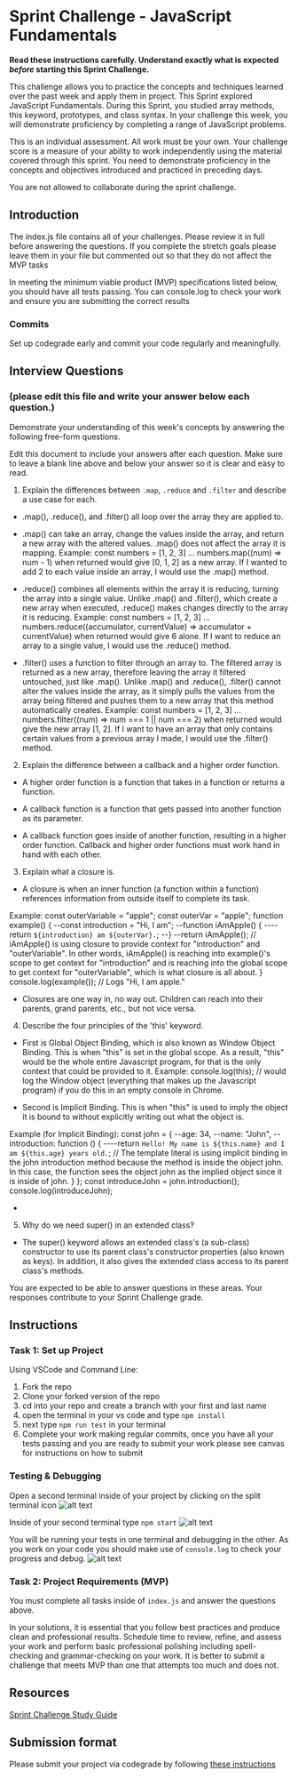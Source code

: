 # Sprint Challenge - JavaScript Fundamentals

**Read these instructions carefully. Understand exactly what is expected _before_ starting this Sprint Challenge.**

This challenge allows you to practice the concepts and techniques learned over the past week and apply them in project. This Sprint explored JavaScript Fundamentals. During this Sprint, you studied array methods, this keyword, prototypes, and class syntax. In your challenge this week, you will demonstrate proficiency by completing a range of JavaScript problems.

This is an individual assessment. All work must be your own. Your challenge score is a measure of your ability to work independently using the material covered through this sprint. You need to demonstrate proficiency in the concepts and objectives introduced and practiced in preceding days.

You are not allowed to collaborate during the sprint challenge.

## Introduction

The index.js file contains all of your challenges. Please review it in full before answering the questions. If you complete the stretch goals please leave them in your file but commented out so that they do not affect the MVP tasks

In meeting the minimum viable product (MVP) specifications listed below, you should have all tests passing. You can console.log to check your work and ensure you are submitting the correct results

### Commits

Set up codegrade early and commit your code regularly and meaningfully.

## Interview Questions

### (please edit this file and write your answer below each question.)

Demonstrate your understanding of this week's concepts by answering the following free-form questions.

Edit this document to include your answers after each question. Make sure to leave a blank line above and below your answer so it is clear and easy to read.

1. Explain the differences between `.map`, `.reduce` and `.filter` and describe a use case for each.

- .map(), .reduce(), and .filter() all loop over the array they are applied to.

- .map() can take an array, change the values inside the array, and return a new array with the altered values. .map() does not affect the array it is mapping. Example: const numbers = [1, 2, 3] ... numbers.map((num) => num - 1) when returned would give [0, 1, 2] as a new array. If I wanted to add 2 to each value inside an array, I would use the .map() method.

- .reduce() combines all elements within the array it is reducing, turning the array into a single value. Unlike .map() and .filter(), which create a new array when executed, .reduce() makes changes directly to the array it is reducing. Example: const numbers = [1, 2, 3] ... numbers.reduce((accumulator, currentValue) => accumulator + currentValue) when returned would give 6 alone. If I want to reduce an array to a single value, I would use the .reduce() method.

- .filter() uses a function to filter through an array to. The filtered array is returned as a new array, therefore leaving the array it filtered untouched, just like .map(). Unlike .map() and .reduce(), .filter() cannot alter the values inside the array, as it simply pulls the values from the array being filtered and pushes them to a new array that this method automatically creates. Example: const numbers = [1, 2, 3] ... numbers.filter((num) => num === 1 || num === 2) when returned would give the new array [1, 2]. If I want to have an array that only contains certain values from a previous array I made, I would use the .filter() method.

2. Explain the difference between a callback and a higher order function.

- A higher order function is a function that takes in a function or returns a function.

- A callback function is a function that gets passed into another function as its parameter.

- A callback function goes inside of another function, resulting in a higher order function. Callback and higher order functions must work hand in hand with each other.

3. Explain what a closure is.

- A closure is when an inner function (a function within a function) references information from outside itself to complete its task.

Example:
const outerVariable = "apple";
const outerVar = "apple";
function example() {
--const introduction = "Hi, I am";
--function iAmApple() {
----return `${introduction} am ${outerVar}.`;
--}
--return iAmApple();
// iAmApple() is using closure to provide context for "introduction" and "outerVariable". In other words, iAmApple() is reaching into example()'s scope to get context for "introduction" and is reaching into the global scope to get context for "outerVariable", which is what closure is all about.
}
console.log(example()); // Logs "Hi, I am apple."

- Closures are one way in, no way out. Children can reach into their parents, grand parents, etc., but not vice versa.

4. Describe the four principles of the 'this' keyword.

- First is Global Object Binding, which is also known as Window Object Binding. This is when "this" is set in the global scope. As a result, "this" would be the whole entire Javascript program, for that is the only context that could be provided to it. Example: console.log(this); // would log the Window object (everything that makes up the Javascript program) if you do this in an empty console in Chrome.

- Second is Implicit Binding. This is when "this" is used to imply the object it is bound to without explicitly writing out what the object is.

Example (for Implicit Binding):
const john = {
--age: 34,
--name: "John",
--introduction: function () {
----return `Hello! My name is ${this.name} and I am ${this.age} years old.`;
// The template literal is using implicit binding in the john introduction method because the method is inside the object john. In this case, the function sees the object john as the implied object since it is inside of john.
}
};
const introduceJohn = john.introduction();
console.log(introduceJohn);

-

5. Why do we need super() in an extended class?

- The super() keyword allows an extended class's (a sub-class) constructor to use its parent class's constructor properties (also known as keys). In addition, it also gives the extended class access to its parent class's methods.

You are expected to be able to answer questions in these areas. Your responses contribute to your Sprint Challenge grade.

## Instructions

### Task 1: Set up Project

Using VSCode and Command Line:

1. Fork the repo
2. Clone your forked version of the repo
3. cd into your repo and create a branch with your first and last name
4. open the terminal in your vs code and type `npm install`
5. next type `npm run test` in your terminal
6. Complete your work making regular commits, once you have all your tests passing and you are ready to submit your work please see canvas for instructions on how to submit

### Testing & Debugging

Open a second terminal inside of your project by clicking on the split terminal icon
![alt text](assets/split_terminal.png "Split Terminal")

Inside of your second terminal type `npm start`
![alt text](assets/npm_start.png "type npm start")

You will be running your tests in one terminal and debugging in the other. As you work on your code you should make use of `console.log` to check your progress and debug.
![alt text](assets/tests_debug_terminal_final.png "your terminal should look like this")

### Task 2: Project Requirements (MVP)

You must complete all tasks inside of `index.js` and answer the questions above.

In your solutions, it is essential that you follow best practices and produce clean and professional results. Schedule time to review, refine, and assess your work and perform basic professional polishing including spell-checking and grammar-checking on your work. It is better to submit a challenge that meets MVP than one that attempts too much and does not.

## Resources

[Sprint Challenge Study Guide](https://www.notion.so/lambdaschool/Unit-1-Sprint-3-Study-Guide-033a9a00659a4ef98c12eb97e49a6110)

## Submission format

Please submit your project via codegrade by following [these instructions](https://www.notion.so/lambdaschool/Submitting-an-assignment-via-Code-Grade-A-Step-by-Step-Walkthrough-07bd65f5f8364e709ecb5064735ce374)
